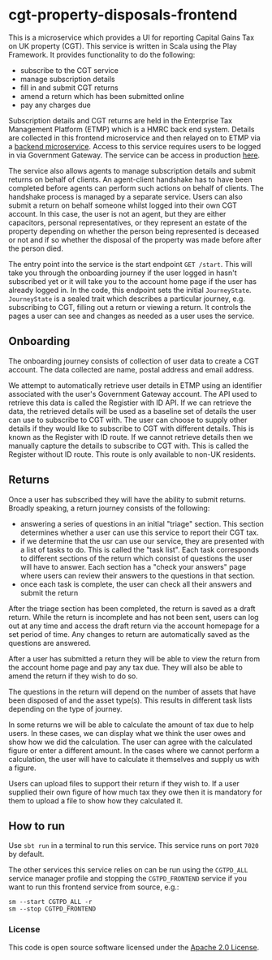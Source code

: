 
# cgt-property-disposals-frontend

This is a microservice which provides a UI for reporting Capital Gains Tax on UK property (CGT). This service is written 
in Scala using the Play Framework. It provides functionality to do the following:
- subscribe to the CGT service
- manage subscription details
- fill in and submit CGT returns
- amend a return which has been submitted online
- pay any charges due

Subscription details and CGT returns are held in the Enterprise Tax Management Platform (ETMP) which is a HMRC back end
system. Details are collected in this frontend microservice and then relayed on to ETMP via a 
[backend microservice](https://github.com/hmrc/cgt-property-disposals). Access to this service requires users to be 
logged in via Government Gateway. The service can be access in production [here](https://www.tax.service.gov.uk/capital-gains-tax-uk-property/start/report-pay-capital-gains-tax-uk-property).

The service also allows agents to manage subscription details and submit returns on behalf of clients. An agent-client 
handshake has to have been completed before agents can perform such actions on behalf of clients. The handshake process 
is managed by a separate service. Users can also submit a return on behalf someone whilst logged into their own 
CGT account. In this case, the user is not an agent, but they are either capacitors, personal representatives, or they 
represent an estate of the property depending on whether the person being represented is deceased or not and if so whether 
the disposal of the property was made before after the person died. 
 
The entry point into the service is the start endpoint `GET /start`.  This will take you through the onboarding journey 
if the user logged in hasn't subscribed  yet or it will take you to the account home page if the user has already logged 
in. In the code, this endpoint sets the initial `JourneyState`. `JourneyState` is a sealed 
trait which describes a particular journey, e.g. subscribing to CGT, filling out a return or viewing a return. It controls 
the pages a user can see and changes as needed as a user uses the service.

## Onboarding
The onboarding journey consists of collection of user data to create a CGT account. The data collected are name, postal 
address and email address. 

We attempt to automatically retrieve user details in ETMP using an identifier associated with the user's Government Gateway 
account. The API used to retrieve this data is called the Registier with ID API. If we can retrieve the data, the retrieved 
details will be used as a baseline set of details the user can use to  subscribe to CGT with. The user can choose to supply 
other details if they would like to subscribe to CGT with different  details. This is known as the Register with ID route.
If we cannot retrieve details then we manually capture the details to subscribe to CGT with. This is called the Register
without ID route. This route is only available to non-UK residents.

## Returns
Once a user has subscribed they will have the ability to submit returns. Broadly speaking, a return journey consists of
the following:
- answering a series of questions in an initial "triage" section. This section determines whether a user can use 
this service to report their CGT tax.
- if we determine that the usr can use our service, they are presented with a list of tasks to do. This is called the "task 
list". Each task corresponds to different sections of the return which consist of questions the user will have to answer.
Each section has a "check your answers" page where users can review their answers to the questions in that section.
- once each task is complete, the user can check all their answers and submit the return 

After the triage section has been completed, the return is saved as a draft return. While the return is incomplete and 
has not been sent, users can log out at any time and access the draft return via the account homepage for a set period 
of time. Any changes to return are automatically saved as the questions are answered. 

After a user has submitted a return they will be able to view the return from the account home page and pay any tax due. 
They will also be able to amend the return if they wish to do so.

The questions in the return will depend on the number of assets that have been disposed of and the asset type(s). This 
results in different task lists depending on the type of journey. 
 
In some returns we will be able to calculate the amount of tax due to help users. In these cases, we can display what we think 
the user owes and show how we did the calculation. The user can agree with the calculated figure or enter a different amount. In
the cases where we cannot perform a calculation, the user will have to calculate it themselves and supply us with a figure.

Users can upload files to support their return if they wish to. If a user supplied their own figure of how much tax they 
owe then it is mandatory for them to upload a file to show how they calculated it.  
     
## How to run
Use `sbt run` in a terminal to run this service. This service runs on port `7020` by default.

The other services this service relies on can be run using the `CGTPD_ALL` service manager profile and stopping the 
`CGTPD_FRONTEND` service if you want to run this frontend service from source, e.g.:
```
sm --start CGTPD_ALL -r
sm --stop CGTPD_FRONTEND
```   

### License

This code is open source software licensed under the [Apache 2.0 License]("http://www.apache.org/licenses/LICENSE-2.0.html").
